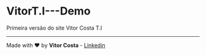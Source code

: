 # VitorT.I---Demo

Primeira versão do site Vitor Costa T.I

---

Made with :heart: by **Vitor Costa** - [Linkedin](https://www.linkedin.com/in/vitor-costa-10566b22a/)
